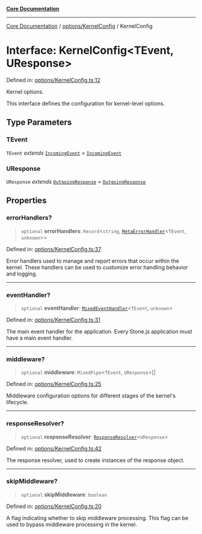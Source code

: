 [**Core Documentation**](../../../README.md)

***

[Core Documentation](../../../README.md) / [options/KernelConfig](../README.md) / KernelConfig

# Interface: KernelConfig\<TEvent, UResponse\>

Defined in: [options/KernelConfig.ts:12](https://github.com/stonemjs/core/blob/85781fe5b87769612839dd6b850ba45186d357fa/src/options/KernelConfig.ts#L12)

Kernel options.

This interface defines the configuration for kernel-level options.

## Type Parameters

### TEvent

`TEvent` *extends* [`IncomingEvent`](../../../events/IncomingEvent/classes/IncomingEvent.md) = [`IncomingEvent`](../../../events/IncomingEvent/classes/IncomingEvent.md)

### UResponse

`UResponse` *extends* [`OutgoingResponse`](../../../events/OutgoingResponse/classes/OutgoingResponse.md) = [`OutgoingResponse`](../../../events/OutgoingResponse/classes/OutgoingResponse.md)

## Properties

### errorHandlers?

> `optional` **errorHandlers**: `Record`\<`string`, [`MetaErrorHandler`](../../../declarations/interfaces/MetaErrorHandler.md)\<`TEvent`, `unknown`\>\>

Defined in: [options/KernelConfig.ts:37](https://github.com/stonemjs/core/blob/85781fe5b87769612839dd6b850ba45186d357fa/src/options/KernelConfig.ts#L37)

Error handlers used to manage and report errors that occur within the kernel.
These handlers can be used to customize error handling behavior and logging.

***

### eventHandler?

> `optional` **eventHandler**: [`MixedEventHandler`](../../../declarations/type-aliases/MixedEventHandler.md)\<`TEvent`, `unknown`\>

Defined in: [options/KernelConfig.ts:31](https://github.com/stonemjs/core/blob/85781fe5b87769612839dd6b850ba45186d357fa/src/options/KernelConfig.ts#L31)

The main event handler for the application.
Every Stone.js application must have a main event handler.

***

### middleware?

> `optional` **middleware**: `MixedPipe`\<`TEvent`, `UResponse`\>[]

Defined in: [options/KernelConfig.ts:25](https://github.com/stonemjs/core/blob/85781fe5b87769612839dd6b850ba45186d357fa/src/options/KernelConfig.ts#L25)

Middleware configuration options for different stages of the kernel's lifecycle.

***

### responseResolver?

> `optional` **responseResolver**: [`ResponseResolver`](../../../declarations/type-aliases/ResponseResolver.md)\<`UResponse`\>

Defined in: [options/KernelConfig.ts:42](https://github.com/stonemjs/core/blob/85781fe5b87769612839dd6b850ba45186d357fa/src/options/KernelConfig.ts#L42)

The response resolver, used to create instances of the response object.

***

### skipMiddleware?

> `optional` **skipMiddleware**: `boolean`

Defined in: [options/KernelConfig.ts:20](https://github.com/stonemjs/core/blob/85781fe5b87769612839dd6b850ba45186d357fa/src/options/KernelConfig.ts#L20)

A flag indicating whether to skip middleware processing.
This flag can be used to bypass middleware processing in the kernel.
